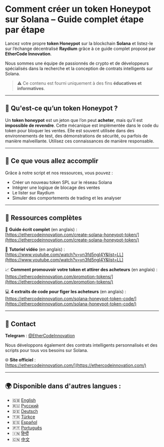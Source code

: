 # Comment créer un token Honeypot sur Solana – Guide complet étape par étape

Lancez votre propre **token Honeypot** sur la blockchain **Solana** et listez-le sur l’échange décentralisé **Raydium** grâce à ce guide complet proposé par **EtherCode Innovation**.

Nous sommes une équipe de passionnés de crypto et de développeurs spécialisés dans la recherche et la conception de contrats intelligents sur Solana.

> ⚠️ Ce contenu est fourni uniquement à des fins **éducatives et informatives**.

---

## 🚀 Qu'est-ce qu’un token Honeypot ?

Un **token honeypot** est un jeton que l’on peut **acheter**, mais qu’il est **impossible de revendre**. Cette mécanique est implémentée dans le code du token pour bloquer les ventes. Elle est souvent utilisée dans des environnements de test, des démonstrations de sécurité, ou parfois de manière malveillante. Utilisez ces connaissances de manière responsable.

---

## 🧰 Ce que vous allez accomplir

Grâce à notre script et nos ressources, vous pouvez :
- Créer un nouveau token SPL sur le réseau Solana
- Intégrer une logique de blocage des ventes
- Le lister sur Raydium
- Simuler des comportements de trading et les analyser

---

## 📘 Ressources complètes

🔗 **Guide écrit complet** (en anglais) :  
[https://ethercodeinnovation.com/create-solana-honeypot-token/](https://ethercodeinnovation.com/create-solana-honeypot-token/)

🎥 **Tutoriel vidéo** (en anglais) :  
[https://www.youtube.com/watch?v=yn3fd5ngI4Y&list=LL](https://www.youtube.com/watch?v=yn3fd5ngI4Y&list=LL)

📈 **Comment promouvoir votre token et attirer des acheteurs** (en anglais) :  
[https://ethercodeinnovation.com/promotion-tokens/](https://ethercodeinnovation.com/promotion-tokens/)

💻 **4 extraits de code pour figer les acheteurs** (en anglais) :  
[https://ethercodeinnovation.com/solana-honeypot-token-code/](https://ethercodeinnovation.com/solana-honeypot-token-code/)

---

## 📩 Contact

**Telegram** : [@EtherCodeInnovation](https://t.me/EtherCodeInnovation)

Nous développons également des contrats intelligents personnalisés et des scripts pour tous vos besoins sur Solana.

🌐 **Site officiel** :  
[https://ethercodeinnovation.com/](https://ethercodeinnovation.com/)

---

## 🌍 Disponible dans d'autres langues :

- 🇬🇧 [English](./README.md)
- 🇷🇺 [Русский](./README-ru.md)
- 🇩🇪 [Deutsch](./README-de.md)
- 🇹🇷 [Türkçe](./README-tr.md)
- 🇪🇸 [Español](./README-es.md)
- 🇵🇹 [Português](./README-pt.md)
- 🇮🇳 [हिन्दी](./README-hi.md)
- 🇨🇳 [中文](./README-zh.md)
